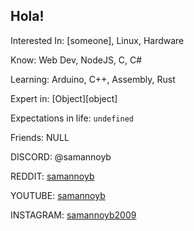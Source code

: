 ## Hola!

Interested In: [someone], Linux, Hardware

Know: Web Dev, NodeJS, C, C#

Learning: Arduino, C++, Assembly, Rust

Expert in: [Object][object]

Expectations in life: ``` undefined ```

Friends: NULL

DISCORD: @samannoyb

REDDIT: [samannoyb](https://www.reddit.com/user/SamannoyB/)

YOUTUBE: [samannoyb](https://www.youtube.com/@samannoyb)

INSTAGRAM: [samannoyb2009](https://www.instagram.com/samannoyb2009/)





